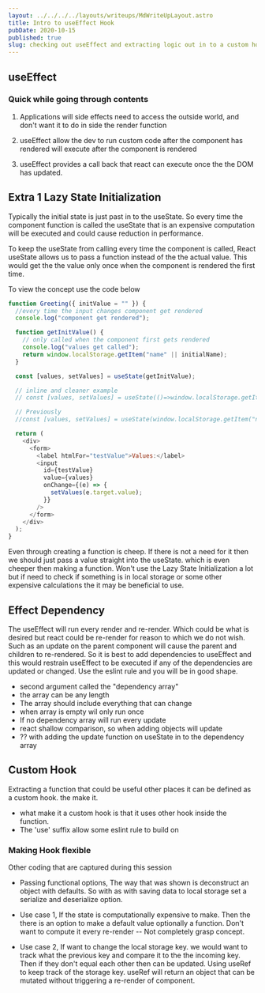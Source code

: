 ```yaml
---
layout: ../../../../layouts/writeups/MdWriteUpLayout.astro
title: Intro to useEffect Hook
pubDate: 2020-10-15
published: true
slug: checking out useEffect and extracting logic out in to a custom hook
---
```


## useEffect

### Quick while going through contents

1. Applications will side effects need to access the outside world, and don't want it to do in side the render function

2. useEffect allow the dev to run custom code after the component has rendered will execute after the component is rendered

3. useEffect provides a call back that react can execute once the the DOM has updated.

## Extra 1 Lazy State Initialization

Typically the initial state is just past in to the useState. So every time the component function is called the useState that is an expensive computation will be executed and could cause reduction in performance.

To keep the useState from calling every time the component is called, React useState allows us to pass a function instead of the the actual value. This would get the the value only once when the component is rendered the first time.

To view the concept use the code below

```js
function Greeting({ initValue = "" }) {
  //every time the input changes component get rendered
  console.log("component get rendered");

  function getInitValue() {
    // only called when the component first gets rendered
    console.log("values get called");
    return window.localStorage.getItem("name" || initialName);
  }

  const [values, setValues] = useState(getInitValue);

  // inline and cleaner example
  // const [values, setValues] = useState(()=>window.localStorage.getItem("name" || initialName));

  // Previously
  //const [values, setValues] = useState(window.localStorage.getItem("name" || initialName));

  return (
    <div>
      <form>
        <label htmlFor="testValue">Values:</label>
        <input
          id={testValue}
          value={values}
          onChange={(e) => {
            setValues(e.target.value);
          }}
        />
      </form>
    </div>
  );
}
```

Even through creating a function is cheep. If there is not a need for it then we should just pass a value straight into the useState. which is even cheeper then making a function. Won't use the Lazy State Initialization a lot but if need to check if something is in local storage or some other expensive calculations the it may be beneficial to use.

## Effect Dependency

The useEffect will run every render and re-render. Which could be what is desired but react could be re-render for reason to which we do not wish. Such as an update on the parent component will cause the parent and children to re-rendered. So it is best to add dependencies to useEffect and this would restrain useEffect to be executed if any of the dependencies are updated or changed. Use the eslint rule and you will be in good shape.

- second argument called the "dependency array"
- the array can be any length
- The array should include everything that can change
- when array is empty wil only run once
- If no dependency array will run every update
- react shallow comparison, so when adding objects will update
- ?? with adding the update function on useState in to the dependency array

## Custom Hook

Extracting a function that could be useful other places it can be defined as a custom hook. the make it.

- what make it a custom hook is that it uses other hook inside the function.
- The 'use' suffix allow some eslint rule to build on

### Making Hook flexible

Other coding that are captured during this session

- Passing functional options, The way that was shown is deconstruct an object with defaults. So with as with saving data to local storage set a serialize and deserialize option.

- Use case 1, If the state is computationally expensive to make. Then the there is an option to make a default value optionally a function. Don't want to compute it every re-render -- Not completely grasp concept.

- Use case 2, If want to change the local storage key. we would want to track what the previous key and compare it to the the incoming key. Then if they don't equal each other then can be updated. Using useRef to keep track of the storage key. useRef will return an object that can be mutated without triggering a re-render of component.
